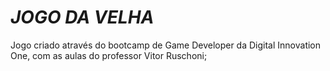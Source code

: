 # *JOGO DA VELHA*

  Jogo criado através do bootcamp de Game Developer da Digital Innovation One, com as aulas do professor Vitor Ruschoni;
